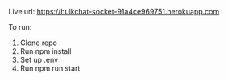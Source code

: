 Live url: https://hulkchat-socket-91a4ce969751.herokuapp.com

To run:
1. Clone repo
2. Run npm install
3. Set up .env
4. Run npm run start
